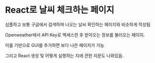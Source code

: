 # React로 날씨 체크하는 페이지

심플하고 보통 구글에서 검색하며 나오는 날씨 확인하는 페이지와 비슷하게 작성됨

Openweather에서 API Key로 액세스한 후 받아오는 정보를 불러오는 페이지.

이를 기반으로 GUI를 추가하면 보다 나은 페이지가 가능

그리고 React 생성 및 어떻게 실행하는 지에 관한 지문도 나와있음.
